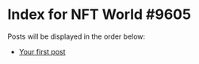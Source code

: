 # Index for NFT World #9605
Posts will be displayed in the order below:

- [Your first post](./001-first.md)

